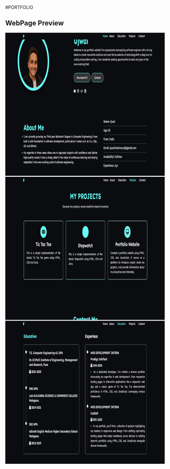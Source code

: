 #PORTFOLIO
<h2>WebPage Preview</h2>
<img src="files/WP1.png"  width="960" height="452">
<img src="files/WP2.png"  width="960" height="452">
<img src="files/WP3.png"  width="960" height="452">
